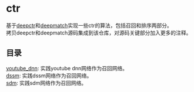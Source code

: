 # ctr
基于[deepctr](https://github.com/shenweichen/DeepCTR)和[deepmatch](https://github.com/shenweichen/DeepMatch)实现一些ctr的算法，包括召回和排序两部分。<br>
拷贝deepctr和deepmatch源码集成到该仓库，对源码关键部分加入更多的注释。

## 目录
[youtube_dnn](https://github.com/zhaocc1106/ctr/tree/master/recall/youtube_dnn): 实践youtube dnn网络作为召回网络。<br>
[dssm](https://github.com/zhaocc1106/ctr/tree/master/recall/dssm): 实践dssm网络作为召回网络。<br>
[sdm](https://github.com/zhaocc1106/ctr/tree/master/recall/sdm): 实践sdm网络作为召回网络。
